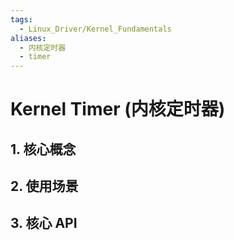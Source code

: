 ```yaml
---
tags:
  - Linux_Driver/Kernel_Fundamentals
aliases:
  - 内核定时器
  - timer
---
```

# Kernel Timer (内核定时器)

## 1. 核心概念

## 2. 使用场景

## 3. 核心 API 